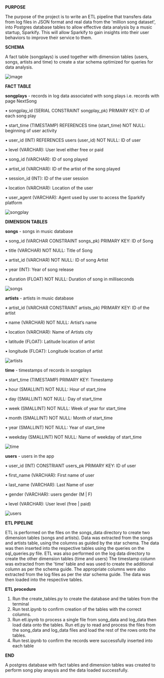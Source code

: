 
**PURPOSE**

The purpose of the project is to write an ETL pipeline that transfers data from log files in JSON format and real data from the 'million song dataset', into Postgres database tables to allow effective data analysis by a music startup, Sparkify. This will allow Sparkify to gain insights into their user behaviors to improve their service to them.

**SCHEMA**

A fact table (songplays) is used together with dimension tables (users, songs, artists and time) to create a star schema optimized for queries for data analysis.

![image](https://user-images.githubusercontent.com/116004104/197465221-4a14d0d6-bb2c-4aa0-9004-1db8d3d71363.png)



**FACT TABLE**

**songplays** - records in log data associated with song plays i.e. records with page NextSong

 •	songplay_id (SERIAL CONSTRAINT songplay_pk) PRIMARY KEY: ID of each song play
 
 •	start_time (TIMESTAMP) REFERENCES time (start_time) NOT NULL: beginning of user activity
 
 •	user_id (INT) REFERENCES users (user_id) NOT NULL: ID of user
 
 •	level (VARCHAR): User level either free or paid
 
 •	song_id (VARCHAR): ID of song played

 •	artist_id (VARCHAR): ID of the artist of the song played
 
 •	session_id (INT): ID of the user session
 
 •	location (VARCHAR): Location of the user
 
 •	user_agent (VARCHAR): Agent used by user to access the Sparkify platform
 

![songplay](https://user-images.githubusercontent.com/116004104/197466106-40891804-4c14-40d1-87f0-80cdbd96c588.png)

 
**DIMENSION TABLES**

**songs** - songs in music database

 •	song_id (VARCHAR CONSTRAINT songs_pk) PRIMARY KEY: ID of Song

 •	title (VARCHAR) NOT NULL: Title of Song

 •	artist_id (VARCHAR) NOT NULL: ID of song Artist

 •	year (INT): Year of song release

 •	duration (FLOAT) NOT NULL: Duration of song in milliseconds

 
![songs](https://user-images.githubusercontent.com/116004104/197466129-a95aa62d-7568-4d90-805b-2cf0ccd0c219.png)



**artists** - artists in music database

 •	artist_id (VARCHAR CONSTRAINT artists_pk) PRIMARY KEY: ID of the artist

 •	name (VARCHAR) NOT NULL: Artist’s name

 •	location (VARCHAR): Name of Artists city

 •	latitude (FLOAT): Latitude location of artist

 •	longitude (FLOAT): Longitude location of artist

 
![artists](https://user-images.githubusercontent.com/116004104/197466159-dbd2d61c-482b-48a9-b84d-c3c84d89e33a.png)

**time** - timestamps of records in songplays 

 •	start_time (TIMESTAMP) PRIMARY KEY: Timestamp

 •	hour (SMALLINT) NOT NULL: Hour of start_time

 •	day (SMALLINT) NOT NULL: Day of start_time

 •	week (SMALLINT) NOT NULL: Week of year for start_time

 •	month (SMALLINT) NOT NULL: Month of start_time

 •	year (SMALLINT) NOT NULL: Year of start_time

 •	weekday (SMALLINT) NOT NULL: Name of weekday of start_time


 ![time](https://user-images.githubusercontent.com/116004104/197466190-c7dd5084-cef2-4beb-b580-6986cb02c029.png)

**users** - users in the app

 •	user_id (INT) CONSTRIANT users_pk PRIMARY KEY: ID of user

 •	first_name (VARCHAR): First name of user

 •	last_name (VARCHAR): Last Name of user

 •	gender (VARCHAR): users gender (M | F)

 •	level (VARCHAR): User level (free | paid)


 ![users](https://user-images.githubusercontent.com/116004104/197466204-b593d7c2-3425-4a6b-a649-ad7b292f4706.png)


**ETL PIPELINE**

ETL is performed on the files on the songs_data directory to create two dimension tables (songs and artists).
Data was extracted from the songs and artists table, using the columns as guided by the star schema.
The data was then inserted into the respective tables using the queries on the sql_queries.py file.
ETL was also performed on the log data directory to create the other dimension tables (time and users)
The timestamp column was extracted from the 'time' table and was used to create the additional column as per the schema guide.
The appropriate columns were also extracted from the log files as per the star schema guide.
The data was then loaded into the respective tables.

**ETL procedure**

1. Run the create_tables.py to create the database and the tables from the terminal
2. Run test.ipynb to confirm creation of the tables with the correct columns.
3. Run etl.ipynb to process a single file from song_data and log_data then load data onto the tables. Run etl.py to read and process the files from the song_data and log_data files and load the rest of the rows onto the tables.
4. Run test.ipynb to confirm the records were successfully inserted into each table


**END**

A postgres database with fact tables and dimension tables was created to perform song play anaysis and the data loaded successfully.









